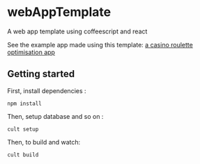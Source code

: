 # webAppTemplate

A web app template using coffeescript and react

See the example app made using this template: [a casino roulette optimisation app](https://crubier.github.com/webAppTemplate)

## Getting started

First, install dependencies :
```
npm install
```

Then, setup database and so on :
```
cult setup
```

Then, to build and watch:
```
cult build
```
